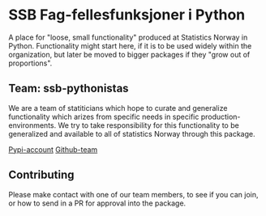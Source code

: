 # SSB Fag-fellesfunksjoner i Python

A place for "loose, small functionality" produced at Statistics Norway in Python.
Functionality might start here, if it is to be used widely within the organization, but later be moved to bigger packages if they "grow out of proportions".

## Team: ssb-pythonistas
We are a team of statiticians which hope to curate and generalize functionality which arizes from specific needs in specific production-environments.
We try to take responsibility for this functionality to be generalized and available to all of statistics Norway through this package.

[Pypi-account](https://pypi.org/user/ssb-pythonistas/)
[Github-team](https://github.com/orgs/statisticsnorway/teams/ssb-pythonistas)

## Contributing
Please make contact with one of our team members, to see if you can join, or how to send in a PR for approval into the package.
